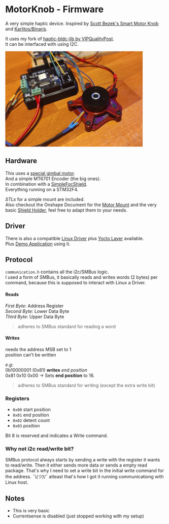 # MotorKnob - Firmware

A very simple haptic device. Inspired by [Scott Bezek's Smart Motor Knob](https://github.com/scottbez1/smartknob) and [Karlitos/Binaris](https://store.binaris.io).

It uses my fork of [haptic-bldc-lib by VIPQualityPost](https://github.com/VIPQualityPost/haptic-bldc-lib).  
It can be interfaced with using I2C.

<img src="images/Thumb.jpg" height="300">

## Hardware
This uses a [special gimbal motor](https://www.sparkfun.com/products/20441).  
And a simple MT6701 Encoder (the big ones).  
In combination with a [SimpleFocShield](https://docs.simplefoc.com/arduino_simplefoc_shield_showcase).  
Everything running on a STM32F4.  


_STLs_ for a simple mount are included.  
Also checkout the Onshape Document for the [Motor Mount](https://cad.onshape.com/documents/7e04387006899651ea17d00d/w/a87f37efcacd94681ec261e1/e/0a7188be34b13700e3c3eeff) and the very basic [Shield Holder](https://cad.onshape.com/documents/3ccac3d901ce4e169d3a0e37/w/05fb2bf43415ca03ddd7f8aa/e/4bedb51f26a17385ea4008f9), feel free to adapt them to your needs.

## Driver
There is also a compatible [Linux Driver](https://github.com/Lukas-Sturm/MotorKnob-Driver) plus [Yocto Layer](https://github.com/Lukas-Sturm/meta-motorknob) available.  
Plus [Demo Application](https://github.com/Lukas-Sturm/MotorKnob-Demo) using it.

## Protocol
`communication.h` contains all the i2c/SMBus logic.  
I used a form of SMBus, it basically reads and writes words (2 bytes) per command, because this is supposed to interact with Linux a Driver.  

#### Reads
_First Byte_: Address Register   
_Second Byte_: Lower Data Byte  
_Third Byte_:  Upper Data Byte  

> adheres to SMBus standard for reading a word

#### Writes  
needs the address MSB set to 1  
position can't be written  

_e.g_:  
0b10000001 (0x81) __writes__ _end position_  
0x81 0x10 0x00 -> Sets __end position__ to 16.

> adheres to SMBus standard for writing (except the extra write bit)

### Registers
- `0x00` start position
- `0x01` end position
- `0x02` detent count
- `0x03` position

Bit 8 is reserved and indicates a Write command.

### Why not i2c read/write bit?
SMBus protocol always starts by sending a write with the register it wants to read/write. Then it either sends more data or sends a empty read package. That's why I need to set a write bit in the initial write command for the address. ¯\\_(ツ)_/¯ atleast that's how I got it running communicationg with Linux host.

## Notes
- This is very basic
- Currentsense is disabled (just stopped working with my setup)